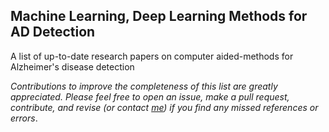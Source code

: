 ## Machine Learning, Deep Learning Methods for AD Detection

A list of up-to-date research papers on computer aided-methods for Alzheimer's disease detection

*Contributions to improve the completeness of this list are greatly appreciated. Please feel free to open an issue, make a pull request, contribute, and revise (or contact [me](https://thanhtbt.github.io/)) if you find any missed references or errors*.
